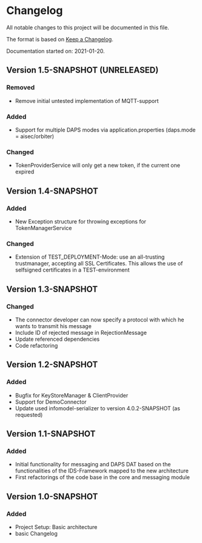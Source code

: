 # Changelog
All notable changes to this project will be documented in this file.

The format is based on [Keep a Changelog](https://keepachangelog.com/en/1.0.0/).

Documentation started on: 2021-01-20.

## Version 1.5-SNAPSHOT (UNRELEASED)
### Removed
- Remove initial untested implementation of MQTT-support
### Added
- Support for multiple DAPS modes via application.properties (daps.mode = aisec/orbiter)
### Changed
- TokenProviderService will only get a new token, if the current one expired

## Version 1.4-SNAPSHOT
### Added
- New Exception structure for throwing exceptions for TokenManagerService
### Changed
- Extension of TEST_DEPLOYMENT-Mode: use an all-trusting trustmanager, accepting all SSL Certificates. This allows the use of selfsigned certificates in a TEST-environment

## Version 1.3-SNAPSHOT
### Changed
- The connector developer can now specify a protocol with which he wants to transmit his message
- Include ID of rejected message in RejectionMessage
- Update referenced dependencies
- Code refactoring

## Version 1.2-SNAPSHOT
### Added
- Bugfix for KeyStoreManager & ClientProvider
- Support for DemoConnector
- Update used infomodel-serializer to version 4.0.2-SNAPSHOT (as requested)

## Version 1.1-SNAPSHOT
### Added
- Initial functionality for messaging and DAPS DAT based on the functionalities of the IDS-Framework mapped to the new architecture
- First refactorings of the code base in the core and messaging module

## Version 1.0-SNAPSHOT
### Added
- Project Setup: Basic architecture
- basic Changelog
